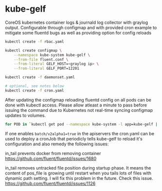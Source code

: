 # kube-gelf
CoreOS kubernetes container logs & journald log collector with graylog output.
Configurable through configmap and with provided cron example to mitigate some fluentd bugs as well as providing option for config reloads

```bash
kubectl create -f rbac.yaml

kubectl create configmap \
    --namespace kube-system kube-gelf \
    --from-file fluent.conf \
    --from-literal GELF_HOST=<graylog ip> \
    --from-literal GELF_PORT=12201

kubectl create -f daemonset.yaml

# optional, see notes below
kubectl create -f cron.yaml
```

After updating the configmap reloading fluentd config on all pods can be done with kubectl access.
Please allow atleast a minute to pass before issuing the command due to Kubernetes not real-time syncing configmap updates to volumes.

```bash
for POD in `kubectl get pod --namespace kube-system -l app=kube-gelf | tail -n +2 | awk '{print $1}'`; do echo RELOAD ${POD}; kubectl exec --namespace kube-system ${POD} -- /bin/sh -c 'kill -1 1'; done
```

If one enables `batch/v2alpha1=true` in the apiservers the cron.yaml can be used to deploy a cronJob that periodicly tells kube-gelf to reload it's configuration and also remedy the following issues:

in_tail prevents docker from removing container
https://github.com/fluent/fluentd/issues/1680

in_tail removes untracked file position during startup phase. It means the content of pos_file is growing until restart when you tails lots of files with dynamic path setting. I will fix this problem in the future. Check this issue.
https://github.com/fluent/fluentd/issues/1126
